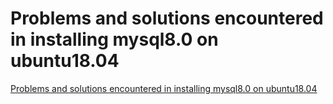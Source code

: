 # Problems and solutions encountered in installing mysql8.0 on ubuntu18.04
[Problems and solutions encountered in installing mysql8.0 on ubuntu18.04](https://aiwithcloud.com/2022/09/19/problems_and_solutions_encountered_in_installing_mysql8-0_on_ubuntu18-04/)